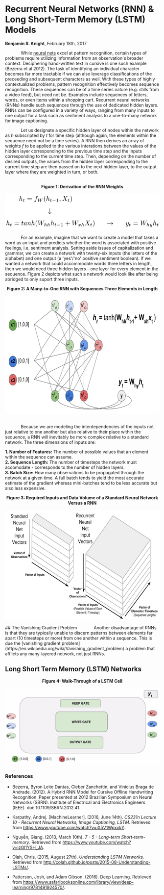 # Recurrent Neural Networks (RNN) & Long Short-Term Memory (LSTM) Models 
**Benjamin S. Knight**, February 18th, 2017

&nbsp;&nbsp;&nbsp;&nbsp;&nbsp;&nbsp;&nbsp;&nbsp;&nbsp;&nbsp;&nbsp;&nbsp; While [neural nets](https://en.wikipedia.org/wiki/Artificial_neural_network) excel at pattern recognition, certain types of problems require utilizing information from an observation's broader context. Deciphering hand-written text in cursive is one such example (Bezerra et al 2012). The task of identifying an individual character becomes far more tractable if we can also leverage classifications of the preceeding and subsequent characters as well. With these types of highly contextualized problems, pattern recognition effectively becomes sequence recognition. These sequences can be of a time series nature (e.g. stills from a video feed), but need not be. Examples include sequences of letters, words, or even items within a shopping cart. Recurrent neural networks (RNNs) handle such sequences through the use of dedicated hidden layers. RNNs can be configured in a variety of ways, ranging from many inputs to one output for a task such as sentiment analysis to a one-to-many network for image captioning.

&nbsp;&nbsp;&nbsp;&nbsp;&nbsp;&nbsp;&nbsp;&nbsp;&nbsp;&nbsp;&nbsp;&nbsp; Let us designate a specific hidden layer of nodes within the network as *h* subscripted by *t* for time step (although again, the elements within the sequence need not be a time series). A RNN then derives an array of weights *f* to be applied to the various interations between the values of the hidden layer corresponding to the previous time step and the inputs corresponding to the current time step. Then, depending on the number of desired outputs, the values from the hidden layer corresponding to the current time step are then passed on to the next hidden layer, to the output layer where they are weighted in turn, or both.  
<br>

<p align="center"><b>Figure 1: Derivation of the RNN Weights</b></p>
<div align="center">
<img src="https://github.com/b-knight/Notes-on-Deep-Learning/raw/master/Images/RNN_Formulas.png" alt="The formulas used for creating the arrays of weights used by the recurrent neural network." width="506" height="118">
</div>

 
&nbsp;&nbsp;&nbsp;&nbsp;&nbsp;&nbsp;&nbsp;&nbsp;&nbsp;&nbsp;&nbsp;&nbsp; For an example, imagine that we want to create a model that takes a word as an input and predicts whether the word is associated with positive feelings, i.e. sentiment analysis. Setting aside issues of capitalization and grammar, we can create a network with twenty-six inputs (the letters of the alphabet) and one output (a 'yes'/'no' positive sentiment boolean). If we wanted a network that could accommodate words three letters in length, then we would need three hidden layers - one layer for every element in the sequence. Figure 2 depicts what such a network would look like after being abridged to only suport three inputs.
<br>

<div></div>
<p align="center"><b>Figure 2: A Many-to-One RNN with Sequences Three Elements in Length</b></p>
<div align="center">
<img src="https://github.com/b-knight/Notes-on-Deep-Learning/raw/master/Images/RNN.gif" alt="Throughput of a recurrent neural net." width="740" height="385">
</div>
<br>


&nbsp;&nbsp;&nbsp;&nbsp;&nbsp;&nbsp;&nbsp;&nbsp;&nbsp;&nbsp;&nbsp;&nbsp; Because we are modeling the interdependencies of the inputs not just relative to one another but also relative to their place within the sequence, a RNN will inevitably be more complex relative to a standard network. The three dimensions of inputs are:

**1. Number of Features:** The number of possible values that an element within the sequence can assume.<br>
**2. Sequence Length:** The number of timesteps the network must accomodate - corresponds to the number of hidden layers.<br> 
**3. Batch Size:** How many observations to be propagated through the network at a given time. A full batch tends to yield the most accurate estimate of the gradient whereas mini-batches tend to be less accurate but also less expensive. 
<br>

<div></div>
<p align="center"><b>Figure 3: Required Inputs and Data Volume of a Standard Neural Network Versus a RNN</b></p>
<div align="center">
<img src="https://github.com/b-knight/Notes-on-Deep-Learning/raw/master/Images/Vector_Length.jpg" alt="The data volume and computational cost or a recurrent neural network far exceeds that of a conventional neural network." width="640" height="356">
</div>

<br>
## The Vanishing Gradient Problem 
&nbsp;&nbsp;&nbsp;&nbsp;&nbsp;&nbsp;&nbsp;&nbsp;&nbsp;&nbsp;&nbsp;&nbsp; Another disadvantage of RNNs is that they are typically unable to discern patterns between elements far apart (10 timesteps or more) from one another within a sequence. This is due the [vanishing gradient problem](https://en.wikipedia.org/wiki/Vanishing_gradient_problem) a problem that afflicts any many-layered network, not just RNNs. 


## Long Short Term Memory (LSTM) Networks

<p align="center"><b>Figure 4: Walk-Through of a LSTM Cell </b></p>
<div align="center">
<img src="https://github.com/b-knight/Notes-on-Deep-Learning/raw/master/Images/LSTM.gif" alt="Walk-Through of a LSTM Cell">
</div>


### References

- Bezerra, Byron Leite Dantas, Cleber Zanchettin, and Vinícius Braga de Andrade. (2012). A Hybrid RNN Model for Cursive Offline Handwriting Recognition. Paper presented at 2012 Brazilian Symposium on Neural Networks (SBRN). Institute of Electrical and Electronics Engineers (IEEE). doi: 10.1109/SBRN.2012.41.

- Karpathy, Andrej. [MachineLearner]. (2016, June 14th). *CS231n Lecture 10 - Recurrent Neural Networks, Image Captioning, LSTM*. Retrieved from https://www.youtube.com/watch?v=iX5V1WpxxkY.

- Nguyễn, Giang. (2013, March 10th). *7 - 5 - Long-term Short-term-memory*. Retrieved from https://www.youtube.com/watch?v=izGl1YSH_JA.

- Olah, Chris. (2015, August 27th). *Understanding LSTM Networks*. Retrieved from http://colah.github.io/posts/2015-08-Understanding-LSTMs/.

- Patterson, Josh, and Adam Gibson. (2016). Deep Learning. Retrieved from https://www.safaribooksonline.com/library/view/deep-learning/9781491924570/.


